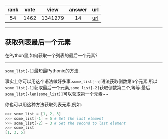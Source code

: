 
| rank | vote | view | answer | url |
|:-:|:-:|:-:|:-:|:-:|
|54|1462|1341279|14| [url](http://stackoverflow.com/questions/930397/getting-the-last-element-of-a-list-in-python) |
***

## 获取列表最后一个元素

在Python里,如何获取一个列表的最后一个元素?

***

`some_list[-1]`最短最Pythonic的方法.

事实上你可以用这个语法做好多事.`some_list[-n]`语法获取倒数第n个元素.所以`some_list[-1]`获取最后一个元素,`some_list[-2]`获取倒数第二个,等等.最后`some_list[-len(some_list)]`可以获取第一个元素~~

你也可以用这种方法获取列表元素,例如:

```python
>>> some_list = [1, 2, 3]
>>> some_list[-1] = 5 # Set the last element
>>> some_list[-2] = 3 # Set the second to last element
>>> some_list
[1, 3, 5]
```